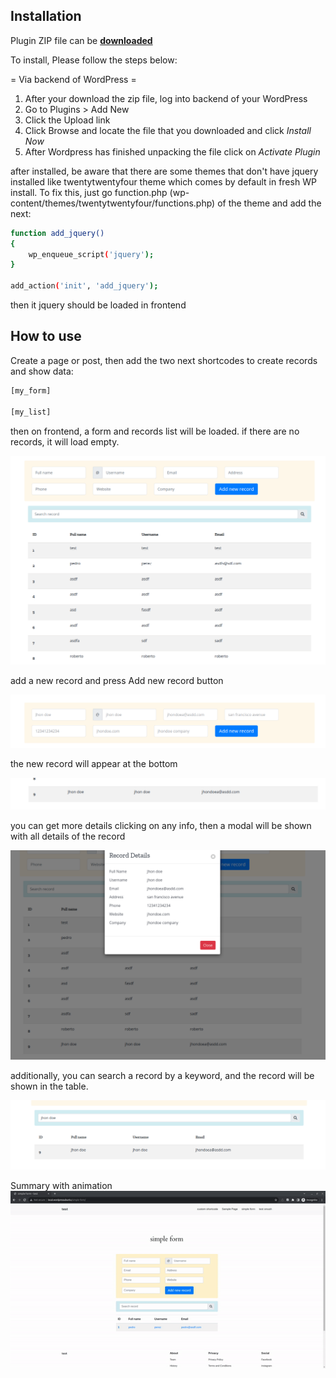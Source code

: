 
## Installation ## 

Plugin ZIP file can be [**downloaded**](https://github.com/Softdiscover/wp-simple-form/zipball/master)  

To install, Please follow the steps below: 

= Via backend of WordPress =
1. After your download the zip file, log into backend of your WordPress 
2. Go to Plugins > Add New
3. Click the Upload link
4. Click Browse and locate the file that you downloaded and click *Install Now*
5. After Wordpress has finished unpacking the file click on *Activate Plugin*

after installed, be aware that there are some themes that don't have jquery installed like twentytwentyfour theme which comes by default in fresh WP install. To fix this, just go function.php (wp-content/themes/twentytwentyfour/functions.php) of the theme and add the next: 
```bash
function add_jquery()
{
	wp_enqueue_script('jquery');
}

add_action('init', 'add_jquery');
```
then it jquery should be loaded in frontend


## How to use ## 
Create a page or post, then add the two next shortcodes to create records and show data: 
```bash
[my_form]

[my_list]
```

then on frontend, a form and records list will be loaded. if there are no records, it will load empty.

![Screenshot](images/step1.png)

add a new record and press Add new record button
 
![Screenshot](images/step2.png)

the new record will appear at the bottom
 
![Screenshot](images/step3.png)

you can get more details clicking on any info, then a modal will be shown with all details of the record

![Screenshot](images/step4.png)

additionally, you can search a record by a keyword, and the record will be shown in the table.

![Screenshot](images/step5.png)
 
Summary with animation\
![Screenshot](images/summary.gif)